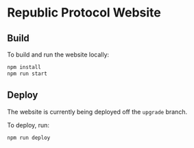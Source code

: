 # Republic Protocol Website

## Build

To build and run the website locally:

```bash
npm install
npm run start
```

## Deploy

The website is currently being deployed off the `upgrade` branch.

To deploy, run:

```bash
npm run deploy
```